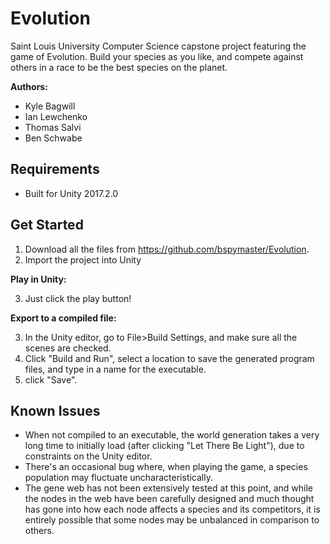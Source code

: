 # Evolution
Saint Louis University Computer Science capstone project featuring the game of Evolution. Build your species as you like, and compete against others in a race to be the best species on the planet.

**Authors:**

- Kyle Bagwill
- Ian Lewchenko
- Thomas Salvi
- Ben Schwabe

## Requirements
- Built for Unity 2017.2.0

## Get Started
1. Download all the files from https://github.com/bspymaster/Evolution.
2. Import the project into Unity

**Play in Unity:**

3. Just click the play button!

**Export to a compiled file:**

3. In the Unity editor, go to File>Build Settings, and make sure all the scenes are checked.
4. Click "Build and Run", select a location to save the generated program files, and type in a name for the executable.
5. click "Save".

## Known Issues
- When not compiled to an executable, the world generation takes a very long time to initially load (after clicking "Let There Be Light"), due to constraints on the Unity editor.
- There's an occasional bug where, when playing the game, a species population may fluctuate uncharacteristically.
- The gene web has not been extensively tested at this point, and while the nodes in the web have been carefully designed and much thought has gone into how each node affects a species and its competitors, it is entirely possible that some nodes may be unbalanced in comparison to others.
